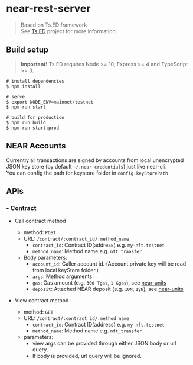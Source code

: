 # near-rest-server

> Based on Ts.ED framework    
> See [Ts.ED](https://tsed.io) project for more information.

## Build setup

> **Important!** Ts.ED requires Node >= 10, Express >= 4 and TypeScript >= 3.

```batch
# install dependencies
$ npm install

# serve
$ export NODE_ENV=mainnet/testnet
$ npm run start

# build for production
$ npm run build
$ npm run start:prod
```

## NEAR Accounts
Currently all transactions are signed by accounts from local unencrypted JSON key store (by default `~/.near-credentials`) just like near-cli.         
You can config the path for keystore folder in `config.keyStorePath`

## APIs

### - Contract

- Call contract method
  - method: `POST`
  - URL: `/contract/:contract_id/:method_name`
    - `contract_id`: Contract ID(address) e.g. `my-nft.testnet`
    - `method_name`: Method name e.g. `nft_transfer`
  - Body parameters:
    - `account_id`: Caller account id. (Account private key will be read from local keyStore folder.)
    - `args`: Method arguments
    - `gas`: Gas amount (e.g. `300 Tgas`, `1 Ggas`), see [near-units](https://github.com/near/units-js)
    - `deposit`: Attached NEAR deposit (e.g. `10N`, `1yN`), see [near-units](https://github.com/near/units-js)

- View contract method
  - method: `GET`
  - URL: `/contract/:contract_id/:method_name`
    - `contract_id`: Contract ID(address) e.g. `my-nft.testnet`
    - `method_name`: Method name e.g. `nft_transfer`
  - parameters:
    - view args can be provided through either JSON body or url query.
    - If body is provided, url query will be ignored.
